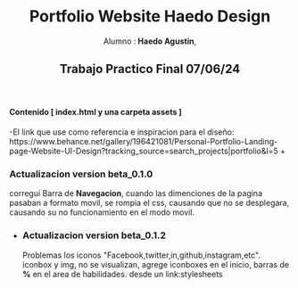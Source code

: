 <header>
  <h1> Portfolio Website Haedo Design </h1>
  <p>Alumno :<b> Haedo Agustín</b>,</p>
  <h2>Trabajo Practico Final 07/06/24</h2>
  </header>
<main>
  <h4> Contenido <b>[ index.html y una carpeta assets ]</b></h4>
  -El link que use como referencia e inspiracion para el diseño: https://www.behance.net/gallery/196421081/Personal-Portfolio-Landing-page-Website-UI-Design?tracking_source=search_projects|portfolio&l=5
  + <h3>Actualizacion version beta_0.1.0</h3>
  <p>correguí Barra de <b>Navegacion</b>, cuando las dimenciones de la pagina pasaban a formato movil, se rompia el css, causando que no se       desplegara, causando su no funcionamiento en el modo movil.</p>
  
  + <h3>Actualizacion  version beta_0.1.2</h3>
    <p>Problemas los iconos "Facebook,twitter,in,github,instagram,etc". iconbox y img, no se visualizan, agrege iconboxes en el inicio,
      barras de <b>%</b> en el area de habilidades. desde un link:stylesheets </p>
  
</main>
